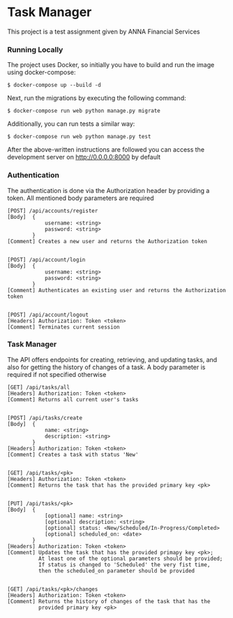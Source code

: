 # Task Manager

This project is a test assignment given by ANNA Financial Services


### Running Locally
The project uses Docker, so initially you have to build and run the image using docker-compose:
```
$ docker-compose up --build -d
```
Next, run the migrations by executing the following command:
```
$ docker-compose run web python manage.py migrate
```
Additionally, you can run tests a similar way:
```
$ docker-compose run web python manage.py test
```
After the above-written instructions are followed you can access the development server on http://0.0.0.0:8000 by default

### Authentication
The authentication is done via the Authorization header by providing a token. All mentioned body parameters are required
```
[POST] /api/accounts/register
[Body]  {
            username: <string>
            password: <string>
        }
[Comment] Creates a new user and returns the Authorization token


[POST] /api/account/login
[Body]  {
            username: <string>
            password: <string>
        }
[Comment] Authenticates an existing user and returns the Authorization token


[POST] /api/account/logout
[Headers] Authorization: Token <token>
[Comment] Terminates current session
```

### Task Manager 
The API offers endpoints for creating, retrieving, and updating tasks, and also for getting the history of changes of a task. A body parameter is required if not specified otherwise


```
[GET] /api/tasks/all
[Headers] Authorization: Token <token>
[Comment] Returns all current user's tasks


[POST] /api/tasks/create
[Body]  {
            name: <string>
            description: <string>
        }
[Headers] Authorization: Token <token>
[Comment] Creates a task with status 'New'


[GET] /api/tasks/<pk>
[Headers] Authorization: Token <token>
[Comment] Returns the task that has the provided primary key <pk>


[PUT] /api/tasks/<pk>
[Body]  {
            [optional] name: <string>                            
            [optional] description: <string>
            [optional] status: <New/Scheduled/In-Progress/Completed>
            [optional] scheduled_on: <date>
        }
[Headers] Authorization: Token <token>
[Comment] Updates the task that has the provided primapy key <pk>;
          At least one of the optional parameters should be provided;
          If status is changed to 'Scheduled' the very fist time,
          then the scheduled_on parameter should be provided
          
          
[GET] /api/tasks/<pk>/changes
[Headers] Authorization: Token <token>
[Comment] Returns the history of changes of the task that has the
          provided primary key <pk>
```









